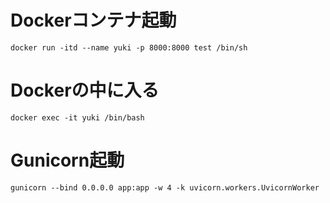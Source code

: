 # Dockerコンテナ起動

```
docker run -itd --name yuki -p 8000:8000 test /bin/sh
```


# Dockerの中に入る

```
docker exec -it yuki /bin/bash
```

# Gunicorn起動

```
gunicorn --bind 0.0.0.0 app:app -w 4 -k uvicorn.workers.UvicornWorker
```